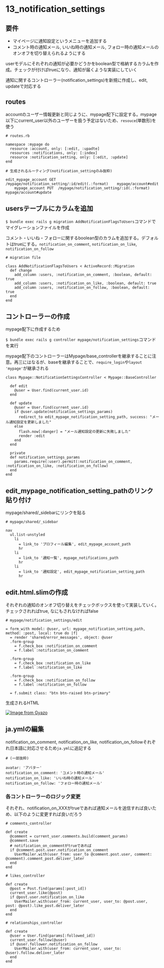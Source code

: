 # 13_notification_settings

## 要件

- マイページに通知設定というメニューを追加する
- コメント時の通知メール, いいね時の通知メール, フォロー時の通知メールのオンオフを切り替えられるようにする

userモデルにそれぞれの通知が必要かどうかをboolean型で格納するカラムを作成。チェックが付けばtrueになり、通知が届くような実装にしていく

通知に関するコントローラー(notification_settings)を新規に作成し、edit, updateで対応する

## routes

accountのユーザー情報更新と同じように、mypage配下に設定する。mypage以下にcurrent_user以外のユーザーを扱う予定はないため、`resouce`(単数形)を使う

```
# routes.rb

namespace :mypage do
  resource :account, only: [:edit, :upadte]
  resources :notifications, only: [:index]
  resource :notification_setting, only: [:edit, :update]
end
```

```
# 生成されるルーティング(notification_settingのみ抜粋)

edit_mypage_account GET    /mypage/notification_setting/:id/edit(.:format)    mypage/account#edit
    mypage_account PUT  /mypage/notification_setting/:id(.:format)          mypage/account#update
```

## usersテーブルにカラムを追加

`$ bundle exec rails g migration AddNotificationFlagsToUsers`コマンドでマイグレーションファイルを作成

コメント・いいね・フォローに関するboolean型のカラムを追加する。デフォルトはtrueにする。`notification_on_comment`, `notification_on_like`, `notification_on_follow`

```
# migration file

class AddNotificationFlagsToUsers < ActiveRecord::Migration
  def change
    add_column :users, :notification_on_comment, :boolean, default: true
    add_column :users, :notification_on_like, :boolean, default: true
    add_column :users, :notification_on_follow, :boolean, default: true
  end
end
```

## コントローラーの作成

mypage配下に作成するため

`$ bundle exec rails g controller mypage/notification_settings`コマンドを実行

mypage配下のコントローラーはMypage/base_controllerを継承することに注意。再三にはなるが、baseを継承することで、`require_login`や`layout 'mypage'`が継承される

```
class Mypage::NotificationSettingsController < Mypage::BaseController

  def edit
    @user = User.find(current_user.id)
  end

  def update
    @user = User.find(current_user.id)
    if @user.update(notification_settings_params)
      redirect_to edit_mypage_notification_setting_path, success: "メール通知設定を更新しました"
    else
      flash.now[:danger] = "メール通知設定の更新に失敗しました"
      render :edit
    end
  end

  private
  def notification_settings_params
    params.require(:user).permit(:notification_on_comment, :notification_on_like, :notification_on_follow)
  end
end
```

## edit_mypage_notification_setting_pathのリンク貼り付け

mypage/shared/_sidebarにリンクを貼る

```
# mypage/shared/_sidebar

nav
  ul.list-unstyled
    li
      = link_to 'プロフィール編集', edit_mypage_account_path
      hr
    li
      = link_to '通知一覧', mypage_notifications_path
      hr
    li
      = link_to '通知設定', edit_mypage_notification_setting_path
      hr
```

## edit.html.slimの作成

それぞれの通知のオンオフ切り替えをチェックボックスを使って実装していく。チェックされればtrue, なにもされなければfalse

```
# mypage/notification_settings/edit

= form_with model: @user, url: mypage_notification_setting_path, method: :post, local: true do |f|
  = render 'shared/error_messages', object: @user
  .form-group
    = f.check_box :notification_on_comment
    = f.label :notification_on_comment

  .form-group
    = f.check_box :notification_on_like
    = f.label :notification_on_like

  .form-group
    = f.check_box :notification_on_follow
    = f.label :notification_on_follow

  = f.submit class: "btn btn-raised btn-primary"
```

生成されるHTML

[![Image from Gyazo](https://i.gyazo.com/a272f1d2d3d9d3dc714a88c1341e38bc.png)](https://gyazo.com/a272f1d2d3d9d3dc714a88c1341e38bc)

## ja.ymlの編集

notification_on_comment, notification_on_like, notification_on_followそれぞれ日本語に対応させるため`ja.yml`に追記する

```
# (一部抜粋)

avatar: 'アバター'
notification_on_comment: 'コメント時の通知メール'
notification_on_like: 'いいね時の通知メール'
notification_on_follow: 'フォロー時の通知メール'
```

### 各コントローラーのロジック変更

それぞれ、notification_on_XXXがtrueであれば通知メールを送信すれば良いため、以下のように変更すれば良いだろう

```
# comments_controller

def create
  @comment = current_user.comments.build(comment_params)
  @comment.save
  # notification_on_commentがtrueであれば
  if @comment.post.user.notification_on_comment
    UserMailer.with(user_from: user_to @comment.post.user, comment: @comment).comment_post.deliver_later
  end
end
```

```
# likes_controller

def create
  @post = Post.find(params[:post_id])
  current_user.like(@post)
  if @post.user.notification_on_like
    UserMailer.with(user_from: current_user, user_to: @post.user, post: @post).like_post.deliver_later
  end
end
```

```
# relationships_controller

def create
  @user = User.find(params[:followed_id])
  current_user.follow(@user)
  if @user.follower.notification_on_follow
    UserMailer.with(user_from: current_user, user_to: @user).follow.deliver_later
  end
end
```
